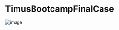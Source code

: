 # TimusBootcampFinalCase

![image](https://github.com/0BerkayK/TimusBootcampFinalCase/assets/89878614/b18150ba-6249-4b80-88a2-722164edef04)




